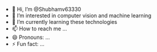 - 👋 Hi, I’m @Shubhamv63330
- 👀 I’m interested in computer vision and machine learning
- 🌱 I’m currently learning these technologies
- 📫 How to reach me ...
- 😄 Pronouns: ...
- ⚡ Fun fact: ...

<!---
Shubhamv63330/Shubhamv63330 is a ✨ special ✨ repository because its `README.md` (this file) appears on your GitHub profile.
You can click the Preview link to take a look at your changes.
--->
